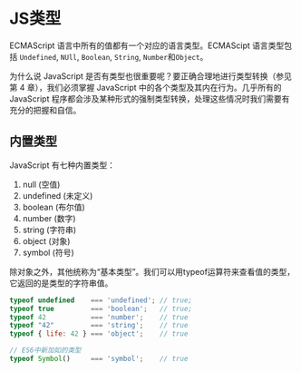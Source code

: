 # JS类型

 ECMAScript 语言中所有的值都有一个对应的语言类型。ECMAScipt 语言类型包括 `Undefined`, `NUll`, `Boolean`, `String`, `Number`和`Object`。

为什么说 JavaScript 是否有类型也很重要呢？要正确合理地进行类型转换（参见第 4 章），我们必须掌握 JavaScript 中的各个类型及其内在行为。几乎所有的 JavaScript 程序都会涉及某种形式的强制类型转换，处理这些情况时我们需要有充分的把握和自信。

## 内置类型
JavaScript 有七种内置类型：
1. null (空值)
2. undefined (未定义)
3. boolean (布尔值)
4. number (数字)
5. string (字符串)
6. object (对象)
7. symbol (符号)

除对象之外，其他统称为“基本类型”。我们可以用typeof运算符来查看值的类型，它返回的是类型的字符串值。
```javascript
typeof undefined    === 'undefined'; // true;
typeof true         === 'boolean';   // true;
typeof 42           === 'number';    // true
typeof "42"         === 'string';    // true
typeof { life: 42 } === 'object';    // true

// ES6中新加如的类型
typeof Symbol()     === 'symbol';    // true
```
